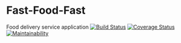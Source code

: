 # Fast-Food-Fast
Food delivery service application
[![Build Status](https://travis-ci.com/Jesse-efe/Fast-Food-Fast.svg?branch=API-branch)](https://travis-ci.com/Jesse-efe/Fast-Food-Fast)
[![Coverage Status](https://coveralls.io/repos/github/Jesse-efe/Fast-Food-Fast/badge.svg?branch=API-branch)](https://coveralls.io/github/Jesse-efe/Fast-Food-Fast?branch=API-branch)
[![Maintainability](https://api.codeclimate.com/v1/badges/8232b5336c0bcb576d5b/maintainability)](https://codeclimate.com/github/Jesse-efe/Fast-Food-Fast/maintainability)